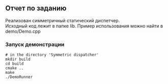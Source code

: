 ## Отчет по заданию
Реализован симметричный статический диспетчер.  
Исходный код лежит в папке lib. Пример использования можно найти в demo/Demo.cpp  

### Запуск демонстрации

```
# in the directory 'Symmetric dispatcher'
mkdir build
cd build
cmake ..
make
./DemoRunner
```